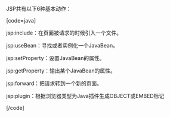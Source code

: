 JSP共有以下6种基本动作：
[code=java]
jsp:include：在页面被请求的时候引入一个文件。 
jsp:useBean：寻找或者实例化一个JavaBean。 
jsp:setProperty：设置JavaBean的属性。 
jsp:getProperty：输出某个JavaBean的属性。 
jsp:forward：把请求转到一个新的页面。 
jsp:plugin：根据浏览器类型为Java插件生成OBJECT或EMBED标记
[/code]